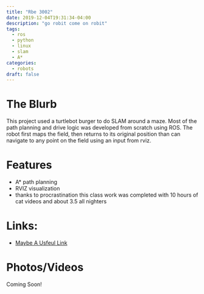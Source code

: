 ```yaml
---
title: "Rbe 3002"
date: 2019-12-04T19:31:34-04:00
description: "go robit come on robit"
tags:
  - ros
  - python
  - linux
  - slam
  - A* 
categories:
  - robots
draft: false
---
```


# The Blurb

This project used a turtlebot burger to do SLAM around a maze. Most of the path planning and drive logic was developed from scratch using ROS. The robot first maps the field, then returns to its original position than can navigate to any point on the field using an input from rviz.

# Features
  - A* path planning
  - RVIZ visualization
  - thanks to procrastination this class work was completed with 10 hours of cat videos and about 3.5 all nighters

# Links:
- [Maybe A Usfeul Link](url)

# Photos/Videos
<!--{{< google-photos tbHcgyWN44g9qj216 carousel >}}-->

Coming Soon!

